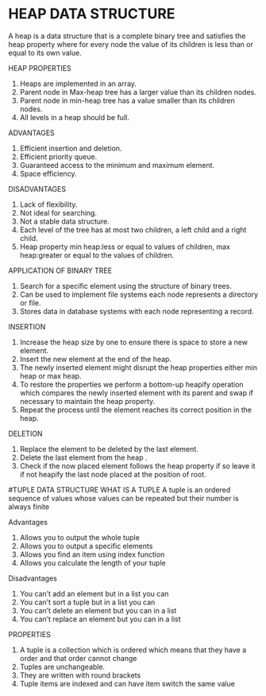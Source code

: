 
# HEAP DATA STRUCTURE

A heap is a data structure that is a complete binary tree and satisfies the heap property where for every node the value of its children is less than or equal to its own value.

HEAP PROPERTIES
1. Heaps are implemented in an array.
2. Parent node in Max-heap tree has a larger value than its children nodes.
3. Parent node in min-heap tree has a value smaller than its children nodes.
4. All levels in a heap should be full.

ADVANTAGES
1. Efficient insertion and deletion.
2. Efficient priority queue.
3. Guaranteed access to the minimum and maximum element.
4. Space efficiency.

DISADVANTAGES
1. Lack of flexibility.
2. Not ideal for searching.
3. Not a stable data structure.
4. Each level  of the tree has at most two children, a left child and a right child.
5. Heap property min heap:less or equal to values of children, max heap:greater or equal to the values of children.

APPLICATION OF BINARY TREE
1. Search for a specific element using the structure of binary trees.
2. Can be used to implement file systems each node represents a directory or file.
3. Stores data in database systems with each node representing a record.

INSERTION
1. Increase the heap size by one to ensure there is space to store a new element.
2. Insert the new element at the end of the heap.
3. The newly inserted element might disrupt the heap properties either min heap or max heap.
4. To restore the properties we perform a bottom-up heapify operation which compares the newly inserted element with its parent and swap if necessary to maintain the heap property.
5. Repeat the process until the element reaches its correct position in the heap.

DELETION
1. Replace the element to be deleted by the last element.
2. Delete the last element from the heap .
3. Check if the now placed element follows the heap property  if so leave it if not heapify the last node placed at the position of root.

#TUPLE DATA STRUCTURE
WHAT IS A TUPLE
 A tuple is an ordered sequence of values whose values can be repeated but their number is always finite

Advantages
1. Allows you to output the whole tuple
2. Allows you to output a specific elements
3. Allows you find an item using index function
4. Allows you calculate the length of your tuple

Disadvantages
1. You can’t add an element but in a list you can
2. You can’t sort a tuple but in a list you can
3. You can’t delete an element but you can in a list
4. You can’t replace an element but you can in a list

PROPERTIES
1. A tuple is a collection which is ordered which means that they have a order and that order cannot change
2. Tuples are unchangeable.
3. They are written with round brackets
4. Tuple items are indexed and can have item switch the same value




